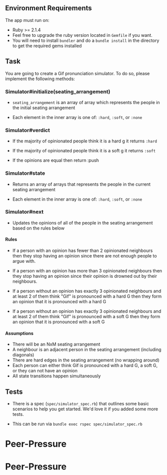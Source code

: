 ## Environment Requirements

The app must run on:

- Ruby >= 2.1.4
 - Feel free to upgrade the ruby version located in `Gemfile` if you want.
- You will need to install `bundler` and do a `bundle install` in the directory to get the required gems installed

## Task

You are going to create a Gif pronunciation simulator. To do so, please implement the following methods:

### Simulator#initialize(seating_arrangement)

- `seating_arrangement` is an array of array which represents the people in the initial seating arrangement

- Each element in the inner array is one of: `:hard`, `:soft`, or `:none`

### Simulator#verdict

- If the majority of opinionated people think it is a hard g it returns `:hard`

- If the majority of opinionated people think it is a soft g it returns `:soft`

- If the opinions are equal then return :push

### Simulator#state

- Returns an array of arrays that represents the people in the current seating arrangement

- Each element in the inner array is one of: `:hard`, `:soft`, or `:none`

### Simulator#next

- Updates the opinions of all of the people in the seating arrangement based on the rules below

#### Rules

- If a person with an opinion has fewer than 2 opinionated neighbours then they stop having an opinion since there are not enough people to argue with.

- If a person with an opinion has more than 3 opinionated neighbours then they stop having an opinion since their opinion is drowned out by their neighbours.

- If a person without an opinion has exactly 3 opinionated neighbours and at least 2 of them think "Gif" is pronounced with a hard G then they form an opinion that it is pronounced with a hard G

- If a person without an opinion has exactly 3 opinionated neighbours and at least 2 of them think "Gif" is pronounced with a soft G then they form an opinion that it is pronounced with a soft G

#### Assumptions
- There will be an NxM seating arrangement
- A neighbour is an adjacent person in the seating arrangement (including diagonals)
- There are hard edges in the seating arrangement (no wrapping around)
- Each person can either think Gif is pronounced with a hard G, a soft G, or they can not have an opinion
- All state transitions happen simultaneously

## Tests

- There is a spec (`spec/simulator_spec.rb`) that outlines some basic scenarios to help you get started. We'd love it if you added some more tests.

- This can be run via `bundle exec rspec spec/simulator_spec.rb`
# Peer-Pressure
# Peer-Pressure
